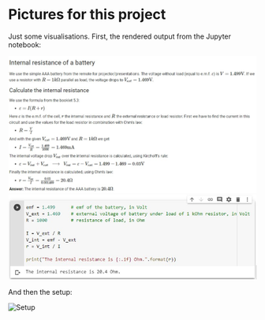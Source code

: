 # Pictures for this project

Just some visualisations. First, the rendered output from the Jupyter notebook:

![Jupyter](internal_resistance.jpg)
![Jupyter python](internal_resistance_python.jpg)

And then the setup:

![Setup](internal_resistance_setup.jpg)
